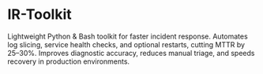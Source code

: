 # IR-Toolkit
Lightweight Python &amp; Bash toolkit for faster incident response. Automates log slicing, service health checks, and optional restarts, cutting MTTR by 25–30%. Improves diagnostic accuracy, reduces manual triage, and speeds recovery in production environments.
